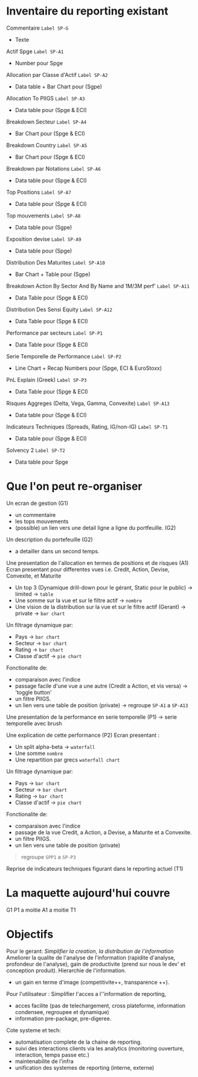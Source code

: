 # Inventaire du reporting existant

Commentaire `Label SP-G`

- Texte

Actif Spge `Label SP-A1`

- Number pour Spge

Allocation par Classe d'Actif `Label SP-A2`

- Data table + Bar Chart pour (Sgpe)

Allocation To PIIGS `Label SP-A3`

- Data table pour (Spge & ECI)

Breakdown Secteur `Label SP-A4`

- Bar Chart pour (Spge & ECI)

Breakdown Country `Label SP-A5`

- Bar Chart pour (Spge & ECI)

Breakdown par Notations `Label SP-A6`

- Data table pour (Spge & ECI)

Top Positions `Label SP-A7`

- Data table pour (Spge & ECI)

Top mouvements `Label SP-A8`

- Data table pour (Sgpe)

Exposition devise `Label SP-A9`

- Data table pour (Spge)

Distribution Des Maturites `Label SP-A10`

- Bar Chart + Table pour (Sgpe)

Breakdown Action By Sector And By Name and 1M/3M perf' `Label SP-A11`

- Data Table pour (Spge & ECI)

Distribution Des Sensi Equity `Label SP-A12`

- Data Table pour (Spge & ECI)

Performance par secteurs `Label SP-P1`

- Data Table pour (Spge & ECI)

Serie Temporelle de Performance `Label SP-P2`

- Line Chart + Recap Numbers pour (Spge, ECI & EuroStoxx)

PnL Explain (Greek) `Label SP-P3`

- Data Table pour (Spge & ECI)

Risques Aggreges (Delta, Vega, Gamma, Convexite) `Label SP-A13`

- Data table pour (Spge & ECI)

Indicateurs Techniques (Spreads, Rating, IG/non-IG) `Label SP-T1`

- Data table pour (Spge & ECI)

Solvency 2 `Label SP-T2`

- Data table pour Spge

# Que l'on peut re-organiser

Un ecran de gestion (G1)

- un commentaire
- les tops mouvements
- (possible) un lien vers une detail ligne a ligne du portfeuille. (G2)

Un description du portefeuille (G2)

- a detailler dans un second temps.

Une presentation de l'allocation en termes de positions et de risques (A1) Ecran presentant pour differentes vues i.e. Credit, Action, Devise, Convexite, et Maturite

- Un top 3 (Dynamique drill-down pour le gérant, Static pour le public) -> limited -> `table`
- Une somme sur la vue et sur le filtre actif -> `nombre`
- Une vision de la distribution sur la vue et sur le filtre actif (Gerant) -> private -> `bar chart`

Un filtrage dynamique par:

- Pays -> `bar chart`
- Secteur -> `bar chart`
- Rating -> `bar chart`
- Classe d'actif -> `pie chart`

Fonctionalite de:

- comparaison avec l'indice
- passage facile d'une vue a une autre (Credit a Action, et vis versa) -> 'toggle button'
- un filtre PIIGS.
- un lien vers une table de position (private) -> regroupe `SP-A1` a `SP-A13`

Une presentation de la performance en serie temporelle (P1) -> serie temporelle avec brush

Une explication de cette performance (P2) Ecran presentant :

- Un split alpha-beta -> `waterfall`
- Une somme `nombre`
- Une repartition par grecs `waterfall chart`

Un filtrage dynamique par:

- Pays -> `bar chart`
- Secteur -> `bar chart`
- Rating -> `bar chart`
- Classe d'actif -> `pie chart`

Fonctionalite de:

- comparaison avec l'indice
- passage de la vue Credit, a Action, a Devise, a Maturite et a Convexite.
- un filtre PIIGS.
- un lien vers une table de position (private)

> regroupe `SPP1` a `SP-P3`

Reprise de indicateurs techniques figurant dans le reporting actuel (T1)

# La maquette aujourd'hui couvre

G1 P1 a moitie A1 a moitie T1

# Objectifs

Pour le gerant: _Simplifier la creation, la distribution de l'information_ Ameliorer la qualite de l'analyse de l'information (rapidite d'analyse, profondeur de l'analyse), gain de productivite (prend sur nous le dev' et conception produit). Hierarchie de l'information.

- un gain en terme d'image (competitivite++, transparence ++).

Pour l'utilisateur : Simplifier l'acces a l''information de reporting,

- acces facilite (pas de telechargement, cross plateforme, information condensee, regroupee et dynamique)
- information pre-package, pre-digeree.

Cote systeme et tech:

- automatisation complete de la chaine de reporting.
- suivi des interactions clients via les analytics (monitoring ouverture, interaction, temps passe etc.)
- maintenabilite de l'infra
- unification des systemes de reporting (interne, externe)
